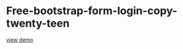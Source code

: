# Free-bootstrap-form-login-copy-twenty-teen
<a href="http://webi4u.com/web/article/Free-bootstrap-form-login-copy-twenty-teen/">
  view demo
  </a>
